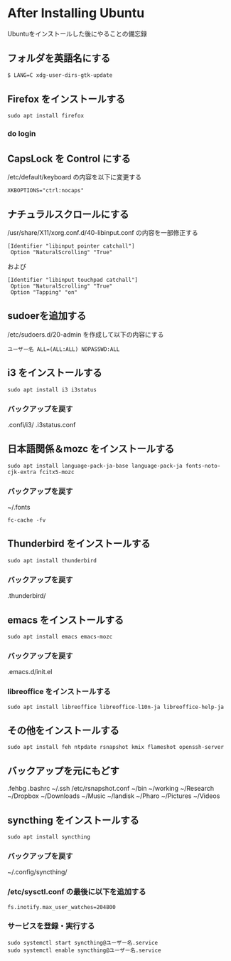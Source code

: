 # After Installing Ubuntu
Ubuntuをインストールした後にやることの備忘録

## フォルダを英語名にする
```bash
$ LANG=C xdg-user-dirs-gtk-update
```

## Firefox をインストールする
```
sudo apt install firefox
```
### do login

## CapsLock を Control にする
/etc/default/keyboard の内容を以下に変更する
```
XKBOPTIONS="ctrl:nocaps"
```

## ナチュラルスクロールにする
/usr/share/X11/xorg.conf.d/40-libinput.conf の内容を一部修正する
```
[Identifier "libinput pointer catchall"]
 Option "NaturalScrolling" "True"
```
および
```
[Identifier "libinput touchpad catchall"]
 Option "NaturalScrolling" "True"
 Option "Tapping" "on"
```

## sudoerを追加する
/etc/sudoers.d/20-admin を作成して以下の内容にする
```
ユーザー名 ALL=(ALL:ALL) NOPASSWD:ALL
```

## i3 をインストールする
```
sudo apt install i3 i3status
```
### バックアップを戻す
.confi/i3/
.i3status.conf

## 日本語関係＆mozc をインストールする
```
sudo apt install language-pack-ja-base language-pack-ja fonts-noto-cjk-extra fcitx5-mozc
```
### バックアップを戻す
~/.fonts
```
fc-cache -fv
```

## Thunderbird をインストールする
```
sudo apt install thunderbird
```
### バックアップを戻す
.thunderbird/

## emacs をインストールする
```
sudo apt install emacs emacs-mozc
```
### バックアップを戻す
.emacs.d/init.el

### libreoffice をインストールする
```
sudo apt install libreoffice libreoffice-l10n-ja libreoffice-help-ja
```

## その他をインストールする
```
sudo apt install feh ntpdate rsnapshot kmix flameshot openssh-server
```

## バックアップを元にもどす
.fehbg
.bashrc
~/.ssh
/etc/rsnapshot.conf
~/bin
~/working
~/Research
~/Dropbox
~/Downloads
~/Music
~/landisk
~/Pharo
~/Pictures
~/Videos

## syncthing をインストールする
```
sudo apt install syncthing
```
### バックアップを戻す
~/.config/syncthing/
### /etc/sysctl.conf の最後に以下を追加する
```
fs.inotify.max_user_watches=204800
```
### サービスを登録・実行する
```
sudo systemctl start syncthing@ユーザー名.service
sudo systemctl enable syncthing@ユーザー名.service
```
